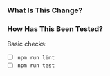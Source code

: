 ### What Is This Change?

<!--
Thanks for considering making a PR to this repository!👋

Please give us a brief description of what the proposed change is.

As reviewers, we'd really appreciate if you could elaborate on the context of the change.
* If there is an issue related to the change, please make sure to link it!
* If not - please describe the change from a user perspective.
* Is there a user concern the change is addressing that we might not be aware of?

If you're making changes to UI components, or affects UX in other ways - please include before-and-after screenshots 🖼️ or videos (e.g. loom) 🎥
-->

### How Has This Been Tested?

<!--
🔧 Did you make sure the proposed change works, before submitting the PR?
If yes, please tell us how!

If you can, and if this is applicable to your change - please don't forget to test your changes with both Cloud and Data Center versions Jira/BB.

In particular, if you're making changes not covered by tests - please describe the manual testing you've done - this would be very helpful!
-->

Basic checks:

- [ ] `npm run lint`
- [ ] `npm run test`
